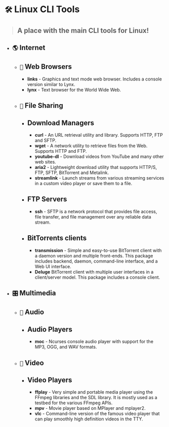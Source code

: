 # `🛠` Linux CLI Tools
> ## A place with the main CLI tools for Linux!
* ## `🌎` Internet
  * ## `🧭` Web Browsers
    * **links** - Graphics and text mode web browser. Includes a console version similar to Lynx.
    * **lynx** - Text browser for the World Wide Web.
  * ## `📁` File Sharing
    * ## Download Managers
      * **curl** - An URL retrieval utility and library. Supports HTTP, FTP and SFTP. 
      * **wget** - A network utility to retrieve files from the Web. Supports HTTP and FTP.
      * **youtube-dl** - Download videos from YouTube and many other web sites.
      * **aria2** - Lightweight download utility that supports HTTP/S, FTP, SFTP, BitTorrent and Metalink.
      * **streamlink** - Launch streams from various streaming services in a custom video player or save them to a file.
    * ## FTP Servers
      * **ssh** - SFTP is a network protocol that provides file access, file transfer, and file management over any reliable data stream.
    * ## BitTorrents clients
      * **transmission** - Simple and easy-to-use BitTorrent client with a daemon version and multiple front-ends. This package includes backend, daemon, command-line interface, and a Web UI interface.
      * **Deluge**  BitTorrent client with multiple user interfaces in a client/server model. This package includes a console client.
* ## `🎛️` Multimedia
  * ## `🎵` Audio
    * ## Audio Players
      *  **moc** - Ncurses console audio player with support for the MP3, OGG, and WAV formats.
  * ## `🎥` Video  
    * ## Video Players
      * **ffplay** - Very simple and portable media player using the FFmpeg libraries and the SDL library. It is mostly used as a testbed for the various FFmpeg APIs.
      * **mpv** - Movie player based on MPlayer and mplayer2.
      * **vlc** - Command-line version of the famous video player that can play smoothly high definition videos in the TTY.
